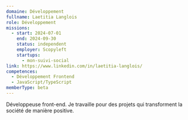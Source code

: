 ```yaml
---
domaine: Développement
fullname: Laetitia Langlois
role: Développement
missions:
  - start: 2024-07-01
    end: 2024-09-30
    status: independent
    employer: Scopyleft
    startups:
      - mon-suivi-social
link: https://www.linkedin.com/in/laetitia-langlois/
competences:
  - Développement Frontend
  - JavaScript/TypeScript
memberType: beta
---
```

Développeuse front-end. Je travaille pour des projets qui transforment la société de manière positive.
